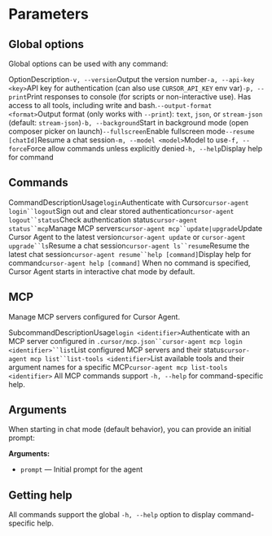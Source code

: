 # Parameters

## Global options

Global options can be used with any command:

OptionDescription`-v, --version`Output the version number`-a, --api-key <key>`API key for authentication (can also use `CURSOR_API_KEY` env var)`-p, --print`Print responses to console (for scripts or non-interactive use). Has access to all tools, including write and bash.`--output-format <format>`Output format (only works with `--print`): `text`, `json`, or `stream-json` (default: `stream-json`)`-b, --background`Start in background mode (open composer picker on launch)`--fullscreen`Enable fullscreen mode`--resume [chatId]`Resume a chat session`-m, --model <model>`Model to use`-f, --force`Force allow commands unless explicitly denied`-h, --help`Display help for command
## Commands

CommandDescriptionUsage`login`Authenticate with Cursor`cursor-agent login``logout`Sign out and clear stored authentication`cursor-agent logout``status`Check authentication status`cursor-agent status``mcp`Manage MCP servers`cursor-agent mcp``update|upgrade`Update Cursor Agent to the latest version`cursor-agent update` or `cursor-agent upgrade``ls`Resume a chat session`cursor-agent ls``resume`Resume the latest chat session`cursor-agent resume``help [command]`Display help for command`cursor-agent help [command]`
When no command is specified, Cursor Agent starts in interactive chat mode by
default.

## MCP

Manage MCP servers configured for Cursor Agent.

SubcommandDescriptionUsage`login <identifier>`Authenticate with an MCP server configured in `.cursor/mcp.json``cursor-agent mcp login <identifier>``list`List configured MCP servers and their status`cursor-agent mcp list``list-tools <identifier>`List available tools and their argument names for a specific MCP`cursor-agent mcp list-tools <identifier>`
All MCP commands support `-h, --help` for command-specific help.

## Arguments

When starting in chat mode (default behavior), you can provide an initial prompt:

**Arguments:**

- `prompt` — Initial prompt for the agent

## Getting help

All commands support the global `-h, --help` option to display command-specific help.